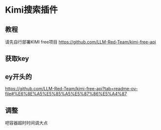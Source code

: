 # Kimi搜索插件
## 教程
请先自行部署KIMI free项目
https://github.com/LLM-Red-Team/kimi-free-api
## 获取key
## ey开头的
https://github.com/LLM-Red-Team/kimi-free-api?tab=readme-ov-file#%E6%8E%A5%E5%85%A5%E5%87%86%E5%A4%87

## 调整
吧容器超时时间调大点